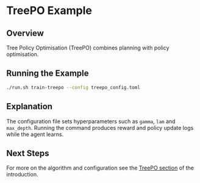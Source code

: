 # TreePO Example

## Overview

Tree Policy Optimisation (TreePO) combines planning with policy optimisation.

## Running the Example

```bash
./run.sh train-treepo --config treepo_config.toml
```

## Explanation

The configuration file sets hyperparameters such as `gamma`, `lam` and
`max_depth`. Running the command produces reward and policy update logs while
the agent learns.

## Next Steps

For more on the algorithm and configuration see the
[TreePO section](../introduction.md#treepo) of the introduction.
